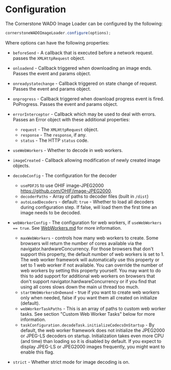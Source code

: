 # Configuration

The Cornerstone WADO Image Loader can be configured by the following:

```js
cornerstoneWADOImageLoader.configure(options);
```

Where options can have the following properties:

- `beforeSend` - A callback that is executed before a network request. passes
  the `XMLHttpRequest` object.
- `onloadend` - Callback triggered when downloading an image ends. Passes the
  event and params object.
- `onreadystatechange` - Callback triggered on state change of request. Passes
  the event and params object.
- `onprogress` - Callback triggered when download progress event is fired.
  PoProgress. Passes the event and params object.
- `errorInterceptor` - Callback which may be used to deal with errors. Passes an
  Error object with these additional properties:
  - `request` - The `XMLHttpRequest` object.
  - `response` - The `response`, if any.
  - `status` - The HTTP `status` code.
- `useWebWorkers` - Whether to decode in web workers.
- `imageCreated` - Callback allowing modification of newly created image
  objects.
- `decodeConfig` - The configuration for the decoder
  - `usePDFJS` to use OHIF image-JPEG2000
    https://github.com/OHIF/image-JPEG2000.
  - `decoderPaths` - Array of paths to decoder files (built in `/dist`)
  - `autoLoadDecoders` - default: `true` - Whether to load all decoders during
    configuration step. If false, will load them the first time an image needs
    to be decoded.
- `webWorkerConfig` - The configuration for web workers, if
  `useWebWorkers == true`. See [WebWorkers.md](./WebWorkers.md) for more
  information.

  - `maxWebWorkers` - controls how many web workers to create. Some browsers
    will return the number of cores available via the
    navigator.hardwareConcurrency. For those browsers that don't support this
    property, the default number of web workers is set to 1. The web worker
    framework will automatically use this property or set to 1 web worker if not
    available. You can override the number of web workers by setting this
    property yourself. You may want to do this to add support for additional web
    workers on browsers that don't support navigator.hardwareConcurrency or if
    you find that using all cores slows down the main ui thread too much.
  - `startWebWorkersOnDemand` - true if you want to create web workers only when
    needed, false if you want them all created on initialize (default).
  - `webWorkerTaskPaths` - This is an array of paths to custom web worker tasks.
    See section "Custom Web Worker Tasks" below for more information.
  - `taskConfiguration.decodeTask.initializeCodecsOnStartup` - By default, the
    web worker framework does not initialize the JPEG2000 or JPEG-LS decoders on
    startup. Initialization takes even more CPU (and time) than loading so it is
    disabled by default. If you expect to display JPEG-LS or JPEG2000 images
    frequently, you might want to enable this flag.

- `strict` - Whether strict mode for image decoding is on.
